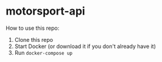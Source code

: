 # motorsport-api

How to use this repo:

1. Clone this repo
2. Start Docker (or download it if you don't already have it)
3. Run `docker-compose up`